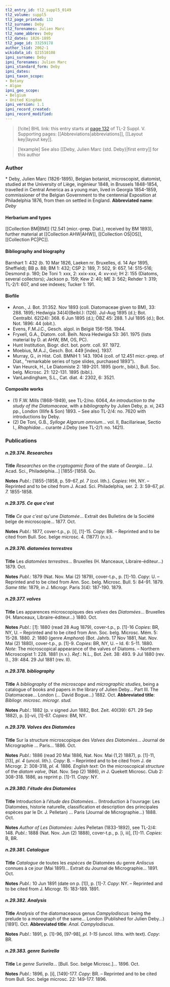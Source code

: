 ```yaml
---
tl2_entry_id: tl2_suppl5_0149
tl2_volume: suppl5
tl2_page_printed: 132
tl2_surname: Deby
tl2_forenames: Julien Marc
tl2_name_abbrev: Deby
tl2_dates: 1826-1895
tl2_page_id: 33259178
author_lsid: 2062-1
wikidata_id: Q21510108
ipni_surname: Deby
ipni_forenames: Julien Marc
ipni_standard_form: Deby
ipni_dates: 
ipni_taxon_scope: 
- Botany
- Algae
ipni_geo_scope: 
- Belgium
- United Kingdom
ipni_version: 1.1
ipni_record_created: 
ipni_record_modified:
---
```



> [!cite] BHL link: this entry starts at [page 132](https://www.biodiversitylibrary.org/page/33259178) of TL-2 Suppl. V.
> Supporting pages: [[Abbreviations|abbreviations]], [[Layout key|layout key]].

> [!example] See also [[Deby, Julien Marc {std. Deby}|first entry]] for this author

### Author

\* Deby, Julien Marc (1826-1895), Belgian botanist, microscopist, diatomist, studied at the University of Liège, ingénieur 1848, in Brussels 1848-1854, travelled in Central America as a young man, lived in Georgia 1854-1859, commissioner of the Belgian Government to the centennial Exposition at Philadelphia 1876, from then on settled in England. 
**Abbreviated name**: *Deby*

#### Herbarium and types

[[Collection BM|BM]] (12.541 (micr.-prep. Diat.), received by BM 1893), further material at [[Collection AHW|AHW]], [[Collection OS|OS]], [[Collection PC|PC]].

#### Bibliography and biography

Barnhart 1: 432 (b. 10 Mar 1826, Laeken nr. Bruxelles, d. 14 Apr 1895, Sheffield); BB p. 88; BM 1: 432; CSP 2: 189, 7: 502, 9: 657, 14: 515-516; Desmond p. 180; De Toni 1: xxx, 2: xxix-xxx, 4: xv-xvi; IH 2: 155 (Diatoms, several collectors); Jackson p. 159; Kew 2: 40; ME 3: 562; Rehder 1: 319; TL-2/1: 607, and see indexes; Tucker 1: 191.

#### Biofile

- Anon., J. Bot. 31:352. Nov 1893 (coll. Diatomaceae given to BM), 33: 288. 1895; Hedwigia 34(4)(Beibl.): (126). Jul-Aug 1895 (d.); Bot. Centralbl. 62(24): 368. 6 Jun 1895 (d.); ÖBZ 45: 288. 1 Jul 1895 (d.); Bot. Not. 1896: 44 (obit.).
- Evens, F.M.J.C., Gesch. algol. in België 156-158. 1944.
- Fryxell, G.A., Diatom. coll. Beih. Nova Hedwigia 53: 361. 1975 (lists material by D. at AHW, BM, OS, PC).
- Hunt Institution, Biogr. dict. bot. portr. coll. 97. 1972.
- Moebius, M.A.J., Gesch. Bot. 449 \[index\]. 1937.
- Murray, G., *in* Hist. Coll. BMNH 1: 143. 1904 (coll. of 12.451 micr.-prep. of Diat., "remarkable series of type slides, purchased 1893").
- Van Heurck, H., Le Diatomiste 2: 189-201. 1895 (portr., bibl.), Bull. Soc. belg. Microsc. 21: 122-131. 1895 (bibl.).
- VanLandingham, S.L., Cat. diat. 4: 2302, 6: 3521.

#### Composite works

- (1) F.W. Mills (1868-1949), see TL-2/no. 6064, *An introduction to the study of the Diatomaceae*, with a *bibliography* by Julien Deby, p. xi, 243 pp., London (Illife & Son) 1893. – See also TL-2/4: no. 7620 with introductions by Deby.
- (2) De Toni, G.B., *Sylloge Algarum omnium*... vol. II, Bacillarieae, Sectio I., *Rhaphidae*... curante J.Deby (see TL-2/1: no. 1421).

### Publications

##### n.29.374. Researches

**Title**
*Researches* on the *cryptogamic flora* of the state of *Georgia*... \[J. Acad. Sci., Philadelphia...\] \[1855-\]1858. Qu.

**Notes**
*Publ*.: \[1855-\]1858, p. 59-67, *pl. 7* (col. lith.). *Copies*: HH, NY. – Reprinted and to be cited from J. Acad. Sci. Philadelphia, ser. 2. 3: 59-67, *pl. 7.* 1855-1858.

##### n.29.375. Ce que c'est

**Title**
*Ce que c'est* qu'une *Diatomée*... Extrait des Bulletins de la Société belge de microscopie... 1877. Oct.

**Notes**
*Publ*.: 1877, cover-t.p., p. \[i\], \[1\]-15. *Copy*: BR. – Reprinted and to be cited from Bull. Soc. belge microsc. 4. (1877) (n.v.).

##### n.29.376. diatomées terrestres

**Title**
Les *diatomées terrestres*... Bruxelles (H. Manceaux, Libraire-éditeur...) 1879. Oct.

**Notes**
*Publ*.: 1879 (Nat. Nov. Mai (2) 1879), cover-t.p., p. \[1\]-10. *Copy*: U. – Reprinted and to be cited from Ann. Soc. belg. Microsc. Bull. 5: 84-91. 1879.
*Same title*: 1879, *in* J. Microgr. Paris 3(4): 187-190. 1879.

##### n.29.377. valves

**Title**
Les apparences microscopiques des *valves* des *Diatomées*... Bruxelles (H. Manceaux, Libraire-éditeur...) 1880. Oct.

**Notes**
*Publ*.: \[*1*\]: 1880 (read 28 Aug 1879), cover-t.p., p. \[1\]-16 *Copies*: BR, NY, U. – Reprinted and to be cited from Ann. Soc. belg. Microsc. Mém. 5: 15-28. 1880.
*2*: 1880 (genre *Amphora*) (Bot. Jahrb. 17 Nov 1881, Nat. Nov. Mai (2) 1880), cover-t.p., p. \[1\]-9. *Copies*: BR, NY, U. – Id. 6: 5-11. 1880.
*Note*: The microscopical appearance of the valves of Diatoms. – Northern Microscopist 1: 228. 1881 (n.v.).
*Ref*.: N.L., Bot. Zeit. 38: 493. 9 Jul 1880 (rev. I)., 39: 484. 29 Jul 1881 (rev. II).

##### n.29.378. bibliography

**Title**
A *bibliography* of the *microscope* and *micrographic studies*, being a catalogue of books and papers in the library of Julien Deby... Part III. The Diatomaceae... London (... David Bogue...) 1882. Oct.
**Abbreviated title**: *Bibliogr. microsc. microgr. stud.*

**Notes**
*Publ*.: 1882 (p. v signed Jun 1882, Bot. Zeit. 40(39): 671. 29 Sep 1882), p. \[i\]-vii, \[1\]-67.
*Copies*: BM, NY.

##### n.29.379. Valves des Diatomées

**Title**
Sur la structure microscopique des *Valves des Diatomées*... Journal de Micrographie ... Paris... 1886. Oct.

**Notes**
*Publ*.: 1886 (read 20 Mai 1886, Nat. Nov. Mai (1,2) 1887), p. \[1\]-11, \[13\], *pl. 4* (uncol. lith.).
*Copy*: B. – Reprinted and to be cited from J. de Microgr. 2: 308-318, *pl. 4.* 1886.
*English text*: On the microscopical *structure* of the *diatom valve*, (Nat. Nov. Sep (2) 1886), *in* J. Quekett Microsc. Club 2: 308-318. 1886, as reprint p. \[1\]-11. *Copy*: NY.

##### n.29.380. l'étude des Diatomées

**Title**
Introduction à *l'étude des Diatomées*... (Introduction à l'ouvrage: Les Diatomées, historie naturelle, classification et description des principales espèces par le Dr. J. Pelletan) ... Paris (Journal de Micrographie...) 1888. Oct.

**Notes**
*Author of Les Diatomées*: Jules Pelletan (1833-1892), see TL-2/4: 148.
*Publ*.: 1888 (Nat. Nov. Jun (2) 1888), cover-t.p., p. \[i, iii\], \[1\]-11. *Copies*: B, BR.

##### n.29.381. Catalogue

**Title**
*Catalogue* de toutes les *espèces* de Diatomées du genre *Anliscus* connues à ce jour (Mai 1891)... Extrait du Journal de Micrographie... 1891. Oct.

**Notes**
*Publ*.: 10 Jun 1891 (date on p. \[1\]), p. \[1\]-7. *Copy*: NY. – Reprinted and to be cited from J. Microgr. 15: 183-189. 1891.

##### n.29.382. Analysis

**Title**
*Analysis* of the diatomaceaous genus *Campylodiscus*: being the prelude to a monograph of the same... London (Published for Julien Deby...) \[1891\]. Oct.
**Abbreviated title**: *Anal. Campylodiscus*.

**Notes**
*Publ*.: 1891, p. \[1\]-96, \[97-98\], *pl. 1-15* (uncol. liths. with text). *Copy*: BR.

##### n.29.383. genre Surirella

**Title**
Le *genre Surirella*... \[Bull. Soc. belge Microsc.\]... 1896. Oct.

**Notes**
*Publ*.: 1896, p. \[i\], \[149\]-177. *Copy*: BR. – Reprinted and to be cited from Bull. Soc. belge microsc. 22: 149-177. 1896.

